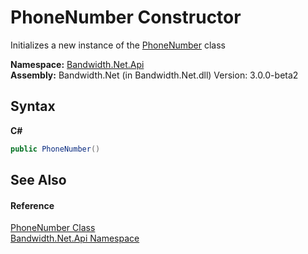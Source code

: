 ﻿# PhoneNumber Constructor 
 

Initializes a new instance of the <a href ="T_Bandwidth_Net_Api_PhoneNumber.md">PhoneNumber</a> class

**Namespace:**&nbsp;<a href ="N_Bandwidth_Net_Api.md">Bandwidth.Net.Api</a><br />**Assembly:**&nbsp;Bandwidth.Net (in Bandwidth.Net.dll) Version: 3.0.0-beta2

## Syntax

**C#**<br />
``` C#
public PhoneNumber()
```


## See Also


#### Reference
<a href ="T_Bandwidth_Net_Api_PhoneNumber.md">PhoneNumber Class</a><br /><a href ="N_Bandwidth_Net_Api.md">Bandwidth.Net.Api Namespace</a><br />